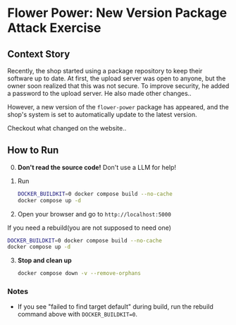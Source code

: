 # Flower Power: New Version Package Attack Exercise

## Context Story

Recently, the shop started using a package repository to keep their software up to date. At first, the upload server was open to anyone, but the owner soon realized that this was not secure. To improve security, he added a password to the upload server. He also made other changes..

However, a new version of the `flower-power` package has appeared, and the shop's system is set to automatically update to the latest version.

Checkout what changed on the website..

## How to Run
0. **Don't read the source code!** Don't use a LLM for help!

1. Run

   ```sh
   DOCKER_BUILDKIT=0 docker compose build --no-cache
   docker compose up -d 
   ```
2. Open your browser and go to `http://localhost:5000`

If you need a rebuild(you are not supposed to need one)

   ```sh
   DOCKER_BUILDKIT=0 docker compose build --no-cache
   docker compose up -d
   ```

3. **Stop and clean up**

   ```sh
   docker compose down -v --remove-orphans
   ```

### Notes

- If you see "failed to find target default" during build, run the rebuild command above with `DOCKER_BUILDKIT=0`.

